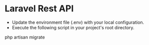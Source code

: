 # Laravel Rest API

- Update the environment file (.env) with your local configuration.
- Execute the following script in your project's root directory.

php artisan migrate
